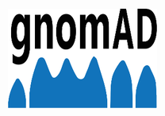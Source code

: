<p align="center">
  <img width="300" height="200" src="../../../../assets/imgs/gnomad.svg">
</p>
<style>
  .md-typeset h1,
  .md-content__button {
    display: none;
  }
</style>
